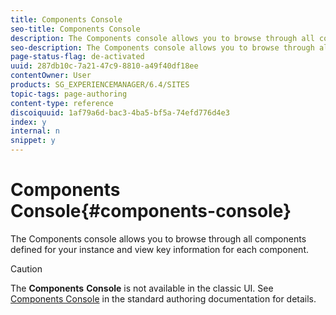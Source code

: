 ```yaml
---
title: Components Console
seo-title: Components Console
description: The Components console allows you to browse through all components defined for your instance and view key information for each component.
seo-description: The Components console allows you to browse through all components defined for your instance and view key information for each component.
page-status-flag: de-activated
uuid: 287db10c-7a21-47c9-8810-a49f40df18ee
contentOwner: User
products: SG_EXPERIENCEMANAGER/6.4/SITES
topic-tags: page-authoring
content-type: reference
discoiquuid: 1af79a6d-bac3-4ba5-bf5a-74efd776d4e3
index: y
internal: n
snippet: y
---
```


# Components Console{#components-console}

The Components console allows you to browse through all components defined for your instance and view key information for each component.

>[!CAUTION]
>
>The **Components** **Console** is not available in the classic UI. See [Components Console](../../../sites/authoring/using/default-components-console.md) in the standard authoring documentation for details.

